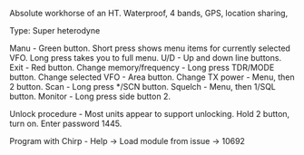 Absolute workhorse of an HT. Waterproof, 4 bands, GPS, location sharing, 




Type: Super heterodyne

Manu - Green button. Short press shows menu items for currently selected VFO. Long press takes you to full menu.
U/D - Up and down line buttons.
Exit - Red button.
Change memory/frequency - Long press TDR/MODE button.
Change selected VFO - Area button.
Change TX power - Menu, then 2 button. 
Scan - Long press */SCN button.
Squelch - Menu, then 1/SQL button.
Monitor - Long press side button 2.







Unlock procedure - Most units appear to support unlocking.
Hold 2 button, turn on. Enter password 1445.

Program with Chirp - Help -> Load module from issue -> 10692